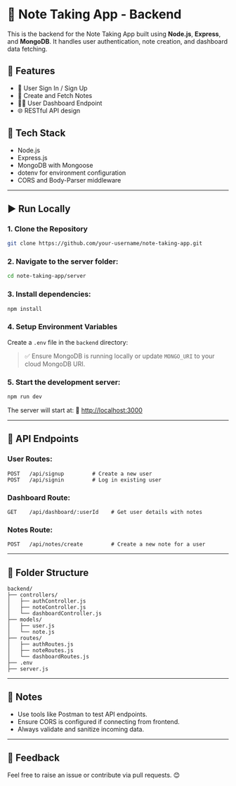 # 📝 Note Taking App - Backend

This is the backend for the Note Taking App built using **Node.js**, **Express**, and **MongoDB**. It handles user authentication, note creation, and dashboard data fetching.

## 🚀 Features

- 👤 User Sign In / Sign Up
- 📝 Create and Fetch Notes
- 🧑‍💻 User Dashboard Endpoint
- 🌐 RESTful API design

## 💠 Tech Stack

- Node.js
- Express.js
- MongoDB with Mongoose
- dotenv for environment configuration
- CORS and Body-Parser middleware

---

## ▶️ Run Locally

### 1. Clone the Repository

```bash
git clone https://github.com/your-username/note-taking-app.git
```

### 2. Navigate to the server folder:

```bash
cd note-taking-app/server
```

### 3. Install dependencies:

```bash
npm install
```

### 4. Setup Environment Variables

Create a `.env` file in the `backend` directory:

> ✅ Ensure MongoDB is running locally or update `MONGO_URI` to your cloud MongoDB URI.

### 5. Start the development server:

```bash
npm run dev
```

The server will start at:
📍 [http://localhost:3000](http://localhost:3000)

---

## 🔗 API Endpoints

### User Routes:

```
POST   /api/signup         # Create a new user
POST   /api/signin         # Log in existing user
```

### Dashboard Route:

```
GET    /api/dashboard/:userId    # Get user details with notes
```

### Notes Route:

```
POST   /api/notes/create         # Create a new note for a user
```

---

## 📂 Folder Structure

```
backend/
├── controllers/
│   ├── authController.js
│   ├── noteController.js
│   └── dashboardController.js
├── models/
│   ├── user.js
│   └── note.js
├── routes/
│   ├── authRoutes.js
│   ├── noteRoutes.js
│   └── dashboardRoutes.js
├── .env
├── server.js
```

---

## 📌 Notes

- Use tools like Postman to test API endpoints.
- Ensure CORS is configured if connecting from frontend.
- Always validate and sanitize incoming data.

---

## 💬 Feedback

Feel free to raise an issue or contribute via pull requests. 😊
